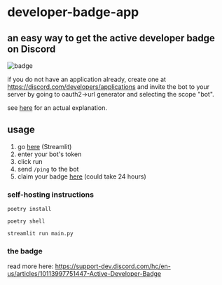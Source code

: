 # developer-badge-app
## an easy way to get the active developer badge on Discord
![badge](https://github.com/0dm/developer-badge-app/assets/57018940/bc64bda9-749b-466d-81f0-95732aef3aa3)


if you do not have an application already, create one at https://discord.com/developers/applications and invite the bot to your server by going to oauth2->url generator and selecting the scope "bot". 

see [here](https://support-dev.discord.com/hc/en-us/articles/10113997751447-Active-Developer-Badge) for an actual explanation.

## usage
1. go [here](https://0dm-developer-badge-app-main-bfopwq.streamlit.app) (Streamlit)
2. enter your bot's token
3. click run
4. send `/ping` to the bot
5. claim your badge [here](https://discord.com/developers/active-developer) (could take 24 hours)

### self-hosting instructions
`poetry install`

`poetry shell`

`streamlit run main.py`

### the badge
read more here: https://support-dev.discord.com/hc/en-us/articles/10113997751447-Active-Developer-Badge
